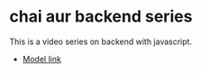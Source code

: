 # chai aur backend series

This is a video series on backend with javascript.
- [Model link](https://app.eraser.io/workspace/rOdK3FDx2IYU6e1Gtsdd?origin=share)